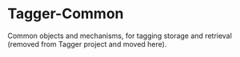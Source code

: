 Tagger-Common
=============

Common objects and mechanisms, for tagging storage and retrieval (removed from Tagger project and moved here).

